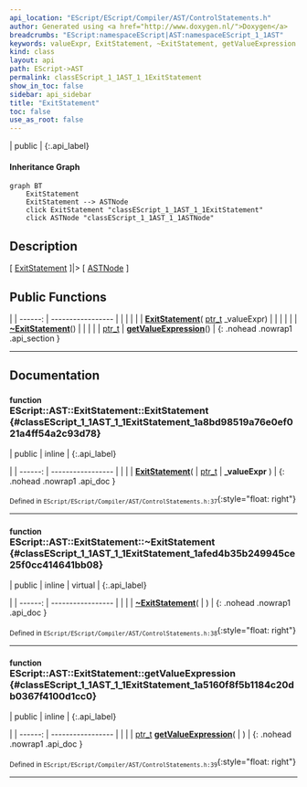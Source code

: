 ```yaml
---
api_location: "EScript/EScript/Compiler/AST/ControlStatements.h"
author: Generated using <a href="http://www.doxygen.nl/">Doxygen</a>
breadcrumbs: "EScript:namespaceEScript|AST:namespaceEScript_1_1AST"
keywords: valueExpr, ExitStatement, ~ExitStatement, getValueExpression
kind: class
layout: api
path: EScript->AST
permalink: classEScript_1_1AST_1_1ExitStatement
show_in_toc: false
sidebar: api_sidebar
title: "ExitStatement"
toc: false
use_as_root: false
---
```


| public |
{:.api_label}

#### Inheritance Graph

```mermaid
graph BT
	ExitStatement
	ExitStatement --> ASTNode
	click ExitStatement "classEScript_1_1AST_1_1ExitStatement"
	click ASTNode "classEScript_1_1AST_1_1ASTNode"
```

## Description

[ [ExitStatement](classEScript_1_1AST_1_1ExitStatement) ]|> [ [ASTNode](classEScript_1_1AST_1_1ASTNode) ]



## Public Functions

|
| ------: | ----------------- |
|  | |
|  | **[ExitStatement](#classEScript_1_1AST_1_1ExitStatement_1a8bd98519a76e0ef021a4ff54a2c93d78)**( [ptr_t](classEScript_1_1AST_1_1ASTNode#classEScript_1_1AST_1_1ASTNode_1a3b66b4450e328f61c873204f6e4183a5)  _valueExpr) |
|  | |
|  | **[~ExitStatement](#classEScript_1_1AST_1_1ExitStatement_1afed4b35b249945ce25f0cc414641bb08)**() |
|  | |
| [ptr_t](classEScript_1_1AST_1_1ASTNode#classEScript_1_1AST_1_1ASTNode_1a3b66b4450e328f61c873204f6e4183a5) | **[getValueExpression](#classEScript_1_1AST_1_1ExitStatement_1a5160f8f5b1184c20db0367f4100d1cc0)**() |
{: .nohead .nowrap1 .api_section }


-------------------------------------------------------------------

## Documentation

### <small>function</small><br/> EScript::AST::ExitStatement::ExitStatement {#classEScript_1_1AST_1_1ExitStatement_1a8bd98519a76e0ef021a4ff54a2c93d78}

| public | inline |
{:.api_label}

|
| ------: | ----------------- |
|  |
|  **[ExitStatement](#classEScript_1_1AST_1_1ExitStatement_1a8bd98519a76e0ef021a4ff54a2c93d78)**( |  [ptr_t](classEScript_1_1AST_1_1ASTNode#classEScript_1_1AST_1_1ASTNode_1a3b66b4450e328f61c873204f6e4183a5)  | **_valueExpr** ) |
{: .nohead .nowrap1 .api_doc }





<sub>Defined in `EScript/EScript/Compiler/AST/ControlStatements.h:37`</sub>{:style="float: right"}

-------------------------------------------------------------------

### <small>function</small><br/> EScript::AST::ExitStatement::~ExitStatement {#classEScript_1_1AST_1_1ExitStatement_1afed4b35b249945ce25f0cc414641bb08}

| public | inline | virtual |
{:.api_label}

|
| ------: | ----------------- |
|  |
|  **[~ExitStatement](#classEScript_1_1AST_1_1ExitStatement_1afed4b35b249945ce25f0cc414641bb08)**( |  ) |
{: .nohead .nowrap1 .api_doc }





<sub>Defined in `EScript/EScript/Compiler/AST/ControlStatements.h:38`</sub>{:style="float: right"}

-------------------------------------------------------------------

### <small>function</small><br/> EScript::AST::ExitStatement::getValueExpression {#classEScript_1_1AST_1_1ExitStatement_1a5160f8f5b1184c20db0367f4100d1cc0}

| public | inline |
{:.api_label}

|
| ------: | ----------------- |
|  |
| [ptr_t](classEScript_1_1AST_1_1ASTNode#classEScript_1_1AST_1_1ASTNode_1a3b66b4450e328f61c873204f6e4183a5) **[getValueExpression](#classEScript_1_1AST_1_1ExitStatement_1a5160f8f5b1184c20db0367f4100d1cc0)**( |  ) |
{: .nohead .nowrap1 .api_doc }





<sub>Defined in `EScript/EScript/Compiler/AST/ControlStatements.h:39`</sub>{:style="float: right"}

-------------------------------------------------------------------

